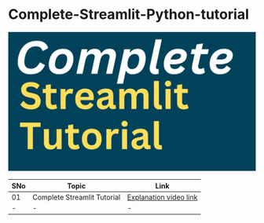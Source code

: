 # Complete-Streamlit-Python-tutorial

<img src ="https://github.com/Shivan118/Complete-Streamlit-Python-tutorial/blob/main/QUERY%201.jpg" alt="MLBC">

|SNo| Topic  | Link |
|-|-|-|
|01| Complete Streamlit Tutorial| [Explanation video link](https://youtu.be/bZKO8jwOfjg)
|-|-|-|
